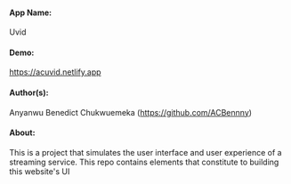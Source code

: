 #### App Name: 
Uvid

#### Demo: 
https://acuvid.netlify.app

#### Author(s): 
Anyanwu Benedict Chukwuemeka (https://github.com/ACBennny)

#### About: 
This is a project that simulates the user interface and user experience of a streaming service. This repo contains elements that constitute to building this website's UI


